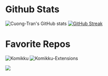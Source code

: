 # Github Stats
![Cuong-Tran's GitHub stats](https://github-readme-stats.vercel.app/api?username=cuong-tran&show_icons=true&theme=radical&include_all_commits=true&count_private=false)
[![GitHub Streak](https://github-readme-streak-stats.herokuapp.com?user=cuong-tran&theme=monokai)](https://git.io/streak-stats)

# Favorite Repos
![Komikku](https://github-readme-stats.vercel.app/api/pin/?username=komikku-app&repo=komikku&theme=dracula&description_lines_count=2)
![Komikku-Extensions](https://github-readme-stats.vercel.app/api/pin/?username=komikku-app&repo=komikku-extensions&theme=dracula&description_lines_count=2)

[![](https://visitcount.itsvg.in/api?id=cuong-tran&label=Profile%20Views&color=2&icon=5&pretty=true)](https://visitcount.itsvg.in)
